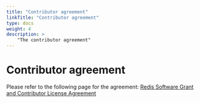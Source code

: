 ```yaml
---
title: "Contributor agreement"
linkTitle: "Contributor agreement"
type: docs
weight: 4
description: >
    "The contributor agreement"
---
```


# Contributor agreement

Please refer to the following page for the agreement: [Redis Software Grant and Contributor License Agreement](https://cla-assistant.io/RedisBloom/RedisBloom)
